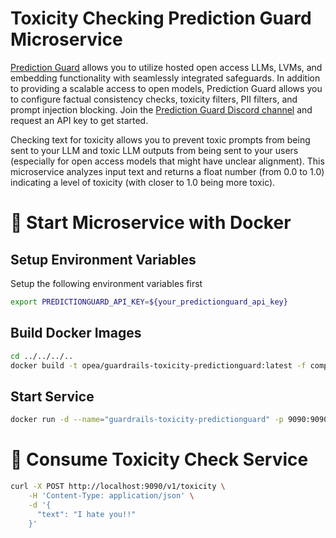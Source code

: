 # Toxicity Checking Prediction Guard Microservice

[Prediction Guard](https://docs.predictionguard.com) allows you to utilize hosted open access LLMs, LVMs, and embedding functionality with seamlessly integrated safeguards. In addition to providing a scalable access to open models, Prediction Guard allows you to configure factual consistency checks, toxicity filters, PII filters, and prompt injection blocking. Join the [Prediction Guard Discord channel](https://discord.gg/TFHgnhAFKd) and request an API key to get started.

Checking text for toxicity allows you to prevent toxic prompts from being sent to your LLM and toxic LLM outputs from being sent to your users (especially for open access models that might have unclear alignment). This microservice analyzes input text and returns a float number (from 0.0 to 1.0) indicating a level of toxicity (with closer to 1.0 being more toxic).

# 🚀 Start Microservice with Docker

## Setup Environment Variables

Setup the following environment variables first

```bash
export PREDICTIONGUARD_API_KEY=${your_predictionguard_api_key}
```

## Build Docker Images

```bash
cd ../../../..
docker build -t opea/guardrails-toxicity-predictionguard:latest -f comps/guardrails/toxicity_detection/predictionguard/Dockerfile .
```

## Start Service

```bash
docker run -d --name="guardrails-toxicity-predictionguard" -p 9090:9090 -e PREDICTIONGUARD_API_KEY=$PREDICTIONGUARD_API_KEY opea/guardrails-toxicity-predictionguard:latest
```

# 🚀 Consume Toxicity Check Service

```bash
curl -X POST http://localhost:9090/v1/toxicity \
    -H 'Content-Type: application/json' \
    -d '{
      "text": "I hate you!!"
    }'
```
